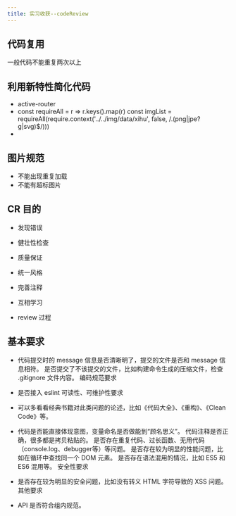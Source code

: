 ```yaml
---
title: 实习收获--codeReview
---
```


## 代码复用

一般代码不能重复两次以上

## 利用新特性简化代码

- active-router
- const requireAll = r => r.keys().map(r)
    const imgList = requireAll(require.context('../../img/data/xihu', false, /\.(png|jpe?g|svg)$/)))
- 

## 图片规范

- 不能出现重复加载
- 不能有超标图片

## CR 目的

- 发现错误

- 健壮性检查
- 质量保证
- 统一风格
- 完善注释
- 互相学习
- review 过程

## 基本要求

- 代码提交时的 message 信息是否清晰明了，提交的文件是否和 message 信息相符。
  是否提交了不该提交的文件，比如构建命令生成的压缩文件，检查 .gitignore 文件内容。
  编码规范要求
- 是否接入 eslint
  可读性、可维护性要求
- 可以多看看经典书籍对此类问题的论述，比如《代码大全》、《重构》、《Clean Code》等。

- 代码是否能直接体现意图，变量命名是否做能到“顾名思义”。
  代码注释是否正确，很多都是拷贝粘贴的。
  是否存在重复代码、过长函数、无用代码（console.log、debugger等）等问题。
  是否存在较为明显的性能问题，比如在循环中查找同一个 DOM 元素。
  是否存在语法混用的情况，比如 ES5 和 ES6 混用等。
  安全性要求
- 是否存在较为明显的安全问题，比如没有转义 HTML 字符导致的 XSS 问题。
  其他要求
- API 是否符合组内规范。